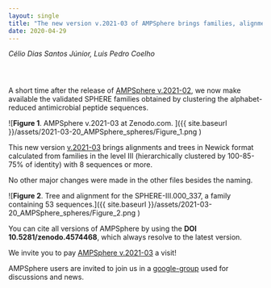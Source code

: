 ```yaml
---
layout: single
title: "The new version v.2021-03 of AMPSphere brings families, alignments and trees"
date: 2020-04-29
---
```

<style>
div.caption {
    font-size: small;
    color: #333333;
    padding-bottom:1em;
    padding-left:1em;
    padding-right:1em;
    padding-top:0em;
}
</style>

_Célio Dias Santos Júnior, Luis Pedro Coelho_

<div style="padding: 1em" markdown="1">

</div>

A short time after the release of [AMPSphere v.2021-02](https://zenodo.org/record/4574469#.YFT-URERWV4), we now make available the validated SPHERE families obtained by clustering the alphabet-reduced antimicrobial peptide sequences.

![**Figure 1**. AMPSphere v.2021-03 at Zenodo.com. ]({{ site.baseurl }}/assets/2021-03-20_AMPSphere_spheres/Figure_1.png )

This new version [v.2021-03](https://zenodo.org/record/4606582#.YFT-rhERWV4) brings alignments and trees in Newick format calculated from families in the level III (hierarchically clustered by 100-85-75% of identity) with 8 sequences or more.

No other major changes were made in the other files besides the naming.

![**Figure 2**. Tree and alignment for the SPHERE-III.000_337, a family containing 53 sequences.]({{ site.baseurl }}/assets/2021-03-20_AMPSphere_spheres/Figure_2.png )

You can cite all versions of AMPSphere by using the **DOI 10.5281/zenodo.4574468**, which always resolve to the latest version.

We invite you to pay [AMPSphere v.2021-03](https://zenodo.org/record/4606582#.YFT-rhERWV4) a visit!

AMPSphere users are invited to join us in a [google-group](https://groups.google.com/g/ampsphere-users) used for discussions and news.
